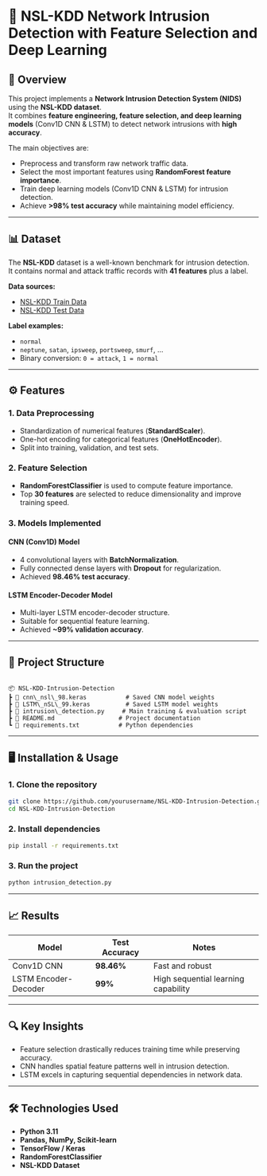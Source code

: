 
# 🚀 NSL-KDD Network Intrusion Detection with Feature Selection and Deep Learning

## 📌 Overview
This project implements a **Network Intrusion Detection System (NIDS)** using the **NSL-KDD dataset**.  
It combines **feature engineering, feature selection, and deep learning models** (Conv1D CNN & LSTM) to detect network intrusions with **high accuracy**.

The main objectives are:
- Preprocess and transform raw network traffic data.
- Select the most important features using **RandomForest feature importance**.
- Train deep learning models (Conv1D CNN & LSTM) for intrusion detection.
- Achieve **>98% test accuracy** while maintaining model efficiency.

---

## 📊 Dataset
The **NSL-KDD** dataset is a well-known benchmark for intrusion detection.  
It contains normal and attack traffic records with **41 features** plus a label.

**Data sources:**
- [NSL-KDD Train Data](https://raw.githubusercontent.com/merteroglu/NSL-KDD-Network-Instrusion-Detection/master/NSL_KDD_Train.csv)  
- [NSL-KDD Test Data](https://raw.githubusercontent.com/merteroglu/NSL-KDD-Network-Instrusion-Detection/master/NSL_KDD_Test.csv)

**Label examples:**
- `normal`
- `neptune`, `satan`, `ipsweep`, `portsweep`, `smurf`, ...
- Binary conversion: `0 = attack`, `1 = normal`

---

## ⚙️ Features
### **1. Data Preprocessing**
- Standardization of numerical features (**StandardScaler**).
- One-hot encoding for categorical features (**OneHotEncoder**).
- Split into training, validation, and test sets.

### **2. Feature Selection**
- **RandomForestClassifier** is used to compute feature importance.
- Top **30 features** are selected to reduce dimensionality and improve training speed.

### **3. Models Implemented**
#### **CNN (Conv1D) Model**
- 4 convolutional layers with **BatchNormalization**.
- Fully connected dense layers with **Dropout** for regularization.
- Achieved **98.46% test accuracy**.

#### **LSTM Encoder-Decoder Model**
- Multi-layer LSTM encoder-decoder structure.
- Suitable for sequential feature learning.
- Achieved **~99% validation accuracy**.

---

## 📂 Project Structure
```

📦 NSL-KDD-Intrusion-Detection
┣ 📜 cnn\_nsl\_98.keras           # Saved CNN model weights
┣ 📜 LSTM\_nSL\_99.keras          # Saved LSTM model weights
┣ 📜 intrusion\_detection.py     # Main training & evaluation script
┣ 📜 README.md                  # Project documentation
┗ 📜 requirements.txt           # Python dependencies

````

---

## 🖥️ Installation & Usage
### **1. Clone the repository**
```bash
git clone https://github.com/yourusername/NSL-KDD-Intrusion-Detection.git
cd NSL-KDD-Intrusion-Detection
````

### **2. Install dependencies**

```bash
pip install -r requirements.txt
```

### **3. Run the project**

```bash
python intrusion_detection.py
```

---

## 📈 Results

| Model                | Test Accuracy | Notes                               |
| -------------------- | ------------- | ----------------------------------- |
| Conv1D CNN           | **98.46%**    | Fast and robust                     |
| LSTM Encoder-Decoder | **99%**       | High sequential learning capability |

---

## 🔍 Key Insights

* Feature selection drastically reduces training time while preserving accuracy.
* CNN handles spatial feature patterns well in intrusion detection.
* LSTM excels in capturing sequential dependencies in network data.

---

## 🛠 Technologies Used

* **Python 3.11**
* **Pandas, NumPy, Scikit-learn**
* **TensorFlow / Keras**
* **RandomForestClassifier**
* **NSL-KDD Dataset**

